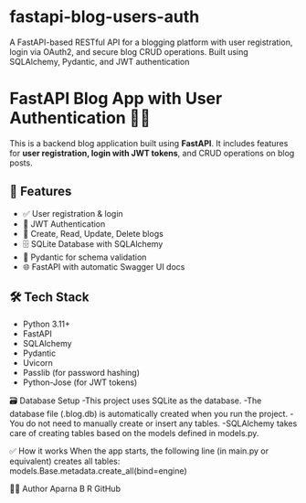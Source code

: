 # fastapi-blog-users-auth
A FastAPI-based RESTful API for a blogging platform with user registration, login via OAuth2, and secure blog CRUD operations. Built using SQLAlchemy, Pydantic, and JWT authentication

# FastAPI Blog App with User Authentication 📝🔐

This is a backend blog application built using **FastAPI**. It includes features for **user registration, login with JWT tokens**, and CRUD operations on blog posts.

## 🚀 Features

- ✅ User registration & login
- 🔐 JWT Authentication
- 📝 Create, Read, Update, Delete blogs
- 🗄️ SQLite Database with SQLAlchemy
- 📜 Pydantic for schema validation
- 🌐 FastAPI with automatic Swagger UI docs


## 🛠️ Tech Stack

- Python 3.11+
- FastAPI
- SQLAlchemy
- Pydantic
- Uvicorn
- Passlib (for password hashing)
- Python-Jose (for JWT tokens)

🗃️ Database Setup
-This project uses SQLite as the database.
-The database file (.blog.db) is automatically created when you run the project.
-You do not need to manually create or insert any tables.
-SQLAlchemy takes care of creating tables based on the models defined in models.py.

✅ How it works
When the app starts, the following line (in main.py or equivalent) creates all tables:
models.Base.metadata.create_all(bind=engine)


👩‍💻 Author
Aparna B R
GitHub

